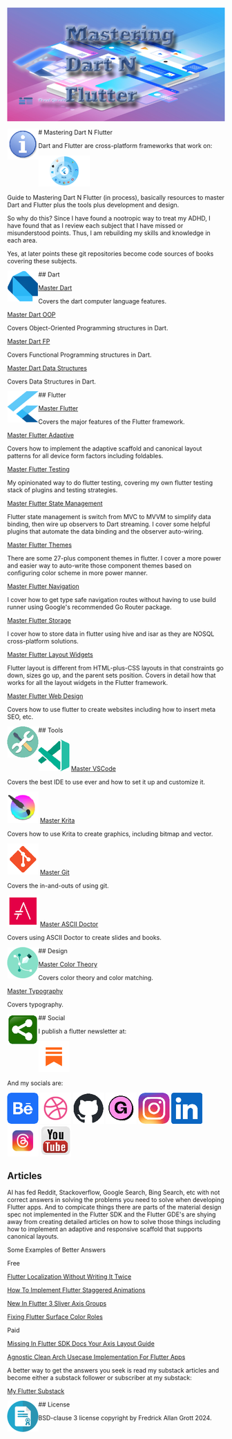 ![Mastering Dart N Flutter](./media/thumbnail.png)

<img align="left" width="72" height="72" src="./media/info.png"># Mastering Dart N Flutter

Dart and Flutter are cross-platform frameworks that work on:


![cross-platform](./media/crossplatform_badge.png)



Guide to Mastering Dart N Flutter (in process), basically resources to master Dart and Flutter plus the tools plus
development and design.

So why do this? Since I have found a nootropic way to treat my ADHD, I have found that as I review each subject that I have missed or misunderstood points. Thus, I am rebuilding my skills and knowledge in each area.

Yes, at later points these git repositories become code sources of books covering these subjects.


<img align="left" width="72" height="72" src="./media/logo_dart.png">## Dart

[Master Dart]()

Covers the dart computer language features.

[Master Dart OOP]()

Covers Object-Oriented Programming structures in Dart.

[Master Dart FP]()

Covers Functional Programming structures in Dart.

[Master Dart Data Structures]()

Covers Data Structures in Dart.


<img align="left" width="72" height="72" src="./media/logo_flutter.png">## Flutter

[Master Flutter]()

Covers the major features of the Flutter framework.

[Master Flutter Adaptive](https://github.com/fredgrott/master_flutter_adaptive)

Covers how to implement the adaptive scaffold and canonical layout patterns for all device form factors including foldables.

[Master Flutter Testing](https://github.com/fredgrott/master_flutter_testing)

My opinionated way to do flutter testing, covering my own flutter testing stack of plugins and testing strategies.

[Master Flutter State Management](https://github.com/fredgrott/master_flutter_state)

Flutter state management is switch from MVC to MVVM to simplify data binding, then wire up observers to Dart streaming. I cover some helpful plugins that automate the data binding and the observer auto-wiring.

[Master Flutter Themes](https://github.com/fredgrott/master_flutter_themes)

There are some 27-plus component themes in flutter. I cover a more power and easier way to auto-write those component themes based on configuring color scheme in more power manner.


[Master Flutter Navigation]()

I cover how to get type safe navigation routes without having to use build runner using Google's recommended Go Router package.

[Master Flutter Storage]()

I cover how to store data in flutter using hive and isar as they are NOSQL cross-platform solutions.

[Master Flutter Layout Widgets]()

Flutter layout is different from HTML-plus-CSS layouts in that constraints go down, sizes go up, and the parent sets position.
Covers in detail how that works for all the layout widgets in the Flutter framework.

[Master Flutter Web Design]()

Covers how to use flutter to create websites including how to insert meta SEO, etc.

<img align="left" width="72" height="72" src="./media/tools.png">## Tools

![vscode](./media/visual_studio_code.png)
[Master VSCode]()

Covers the best IDE to use ever and how to set it up and customize it.

![krita](./media/krita.png)
[Master Krita]()

Covers how to use Krita to create graphics, including bitmap and vector.

![git](./media/git.png)
[Master Git]()

Covers the in-and-outs of using git.

![ascii doctor](./media/ascii_doctor.png)
[Master ASCII Doctor]()

Covers using ASCII Doctor to create slides and books.

<img align="left" width="72" height="72" src="./media/design.png">## Design

[Master Color Theory]()

Covers color theory and color matching.

[Master Typography]()

Covers typography.

<img align="left" width="72" height="72" src="./media/share.png">## Social

I publish a flutter newsletter at:

[![substack](./media/substack_badge.png)](https://fredgrott.substack.com)

And my socials are:

[![BeHance](./media/behance.png )](https://www.behance.net/gwsfredgrott)
[![Dribble](./media/dribbble.png)](https://dribbble.com/FredGrott)
[![GitHub](./media/github-mark.png )](https://github.com/fredgrott)
[![Gumroad](./media/gumroad.png   )](https://fredgrott.gumroad.com)
[![Instagram](./media/instagram.png )](https://www.instagram.com/fredgrott/)
[![LinkedIN](./media/linkedin.png )](https://www.linkedin.com/in/fredgrottstartupfluttermobileappdesigner/)
[![Threads](./media/threads.png )](https://www.threads.net/@fredgrott)
[![YouTube](./media/youtube.png )](https://www.youtube.com/channel/UCRQadYlHQ8DKRQ_WwUrfZ_w)

## Articles

AI has fed Reddit, Stackoverflow, Google Search, Bing Search, etc with not correct answers
in solving the problems you need to solve when developing Flutter apps. And to compicate 
things there are parts of the material design spec not implemented in the Flutter SDK and 
the Flutter GDE's are shying away from creating detailed articles on how to solve those
things including how to implement an adaptive and responsive scaffold that supports
canonical layouts.

Some Examples of Better Answers

Free

[Flutter Localization Without Writing It Twice](https://fredgrott.substack.com/p/flutter-localization-without-writing)

[How To Implement Flutter Staggered Animations](https://fredgrott.substack.com/p/how-to-implement-flutter-staggered)

[New In Flutter 3 Sliver Axis Groups](https://fredgrott.substack.com/p/new-in-flutter-3-sliver-axis-groups)

[Fixing Flutter Surface Color Roles](https://fredgrott.substack.com/p/fixing-flutter-surface-color-roles)



Paid

[Missing In Flutter SDK Docs Your Axis Layout Guide](https://fredgrott.substack.com/p/missing-in-flutter-sdk-docs-your)

[Agnostic Clean Arch Usecase Implementation For Flutter Apps](https://open.substack.com/pub/fredgrott/p/agnostic-clean-arch-usecase-implementation?r=26egx&utm_campaign=post&utm_medium=web&showWelcomeOnShare=true)

A better way to get the answers you seek is read my substack articles and become either a substack follower
or subscriber at my substack:

[My Flutter Substack](https://fredgrott.substack.com)



<img align="left" width="72" height="72" src="./media/license-icon.png">## License

BSD-clause 3 license copyright by Fredrick Allan Grott 2024.